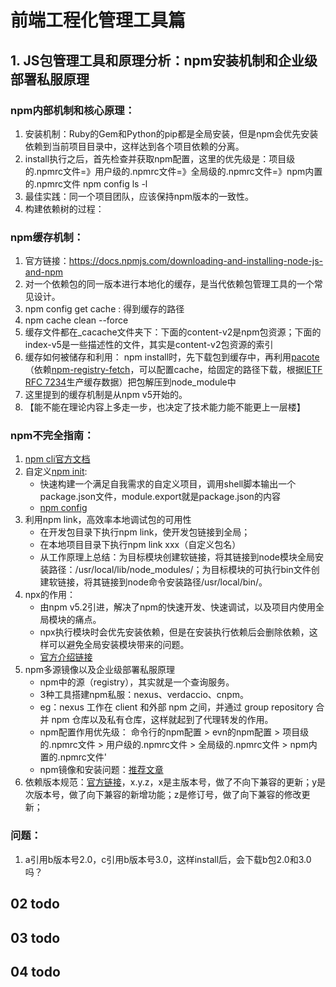 # 前端工程化管理工具篇
## 1. JS包管理工具和原理分析：npm安装机制和企业级部署私服原理
### npm内部机制和核心原理：
1. 安装机制：Ruby的Gem和Python的pip都是全局安装，但是npm会优先安装依赖到当前项目目录中，这样达到各个项目依赖的分离。
2. install执行之后，首先检查并获取npm配置，这里的优先级是：项目级的.npmrc文件=》用户级的.npmrc文件=》全局级的.npmrc文件=》npm内置的.npmrc文件 npm config ls -l
3. 最佳实践：同一个项目团队，应该保持npm版本的一致性。
4. 构建依赖树的过程：
### npm缓存机制：
1. 官方链接：https://docs.npmjs.com/downloading-and-installing-node-js-and-npm
2. 对一个依赖包的同一版本进行本地化的缓存，是当代依赖包管理工具的一个常见设计。
3. npm config get cache : 得到缓存的路径
4. npm cache clean --force
5. 缓存文件都在_cacache文件夹下：下面的content-v2是npm包资源；下面的index-v5是一些描述性的文件，其实是content-v2包资源的索引
6. 缓存如何被储存和利用：
    npm install时，先下载包到缓存中，再利用[pacote](https://www.npmjs.com/package/pacote)（依赖[npm-registry-fetch](https://github.com/npm/npm-registry-fetch#npm-registry-fetch)，可以配置cache，给固定的路径下载，根据[IETF RFC 7234](https://datatracker.ietf.org/doc/rfc7234/)生产缓存数据）把包解压到node_module中
7. 这里提到的缓存机制是从npm v5开始的。
8. 【能不能在理论内容上多走一步，也决定了技术能力能不能更上一层楼】
### npm不完全指南：
1. [npm cli官方文档](https://docs.npmjs.com/cli-documentation/)
2. 自定义[npm init](https://docs.npmjs.com/cli/v7/commands/npm-init):
    - 快速构建一个满足自我需求的自定义项目，调用shell脚本输出一个package.json文件，module.export就是package.json的内容
    - [npm config](https://docs.npmjs.com/cli/v7/commands/npm-config)
3. 利用npm link，高效率本地调试包的可用性
    - 在开发包目录下执行npm link，使开发包链接到全局；
    - 在本地项目目录下执行npm link xxx（自定义包名）
    - 从工作原理上总结：为目标模块创建软链接，将其链接到node模块全局安装路径：/usr/local/lib/node_modules/；为目标模块的可执行bin文件创建软链接，将其链接到node命令安装路径/usr/local/bin/。
4. npx的作用：
    - 由npm v5.2引进，解决了npm的快速开发、快速调试，以及项目内使用全局模块的痛点。
    - npx执行模块时会优先安装依赖，但是在安装执行依赖后会删除依赖，这样可以避免全局安装模块带来的问题。
    - [官方介绍链接](https://www.npmjs.com/package/npx)
5. npm多源镜像以及企业级部署私服原理
    - npm中的源（registry），其实就是一个查询服务。
    - 3种工具搭建npm私服：nexus、verdaccio、cnpm。
    - eg：nexus 工作在 client 和外部 npm 之间，并通过 group repository 合并 npm 仓库以及私有仓库，这样就起到了代理转发的作用。
    - npm配置作用优先级：
        命令行的npm配置 > evn的npm配置 > 项目级的.npmrc文件  > 用户级的.npmrc文件 > 全局级的.npmrc文件 > npm内置的.npmrc文件'
    - npm镜像和安装问题：[推荐文章](https://mp.weixin.qq.com/s/2ntKGIkR3Uiy9cQfITg2NQ)
6. 依赖版本规范：[官方链接](https://semver.org/lang/zh-CN/)，x.y.z，x是主版本号，做了不向下兼容的更新；y是次版本号，做了向下兼容的新增功能；z是修订号，做了向下兼容的修改更新；
### 问题：
1. a引用b版本号2.0，c引用b版本号3.0，这样install后，会下载b包2.0和3.0吗？
## 02 todo
## 03 todo
## 04 todo